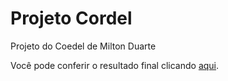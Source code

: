 # Projeto Cordel
Projeto do Coedel de Milton Duarte

<p>Você pode conferir o resultado final clicando <a href="https://fabiodesantanasantos.github.io/projeto-cordel/">aqui</a>.</p>